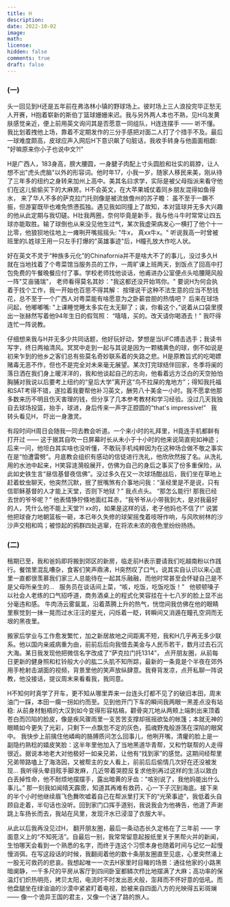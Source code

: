 ```yaml
---
title: H            
description: 
date: 2022-10-02
image: 
math: 
license: 
hidden: false
comments: true
draft: false
---
```


###  (一)

头一回见到H还是五年前在弗洛林小镇的野球场上。彼时场上三人浪投完毕正愁无人开赛，H抱着崭新的斯伯丁篮球姗姗来迟。我与另外两人本也不熟，见H乌发黄肤感觉亲近，便上前用英文询问其是否愿意一同组队，H连连摆手 —— 听不懂。我比划着拽他上场，靠着不定期发作的三分手感把对面二人打了个措手不及。最后一球难度颇高，皮球应声入网后H下意识飙了句脏话，我收手转身与他面面相觑: "好嘛原来你小子也说中文?!"  

H是广西人，183身高，膀大腰圆，一身腱子肉配上寸头圆脸和壮实的肩脖，让人想不出"虎头虎脑"以外的形容词。他时年17，小我一岁，随家人移民来美，刚从待了三年多的纽约之身转来加州上高中。美其名曰求学，实际是被父母指派来看守他们在这儿偷偷买下的大麻房。H不会英文，在大苹果城仗着同乡朋友混得如鱼得水， 来了华人不多的萨克拉门托则像是被流放儋州的苏子瞻： 虽不至于一蹶不振，但游宴既毕也难免愤懑孤独。遇见我如同撞上了故知，本对篮球并无多大兴趣的他从此定期与我切磋。H壮我两圈，奈何毕竟是新手，我与他斗牛时常常让四五球亦能取胜。输了球倒也从来没见他生过气，某次我虚荣病发心一横打了他个十一比零，他狼狈地往地上一瘫咧开嘴摇摇头: "牛x， 真xx牛x。" 听说我高一时曾被班里的L姓球王用一只左手打爆的"英雄事迹"后，H瞳孔放大作吃人状。  

好在英文不灵于“种族多元化”的Chinafornia并不是啥大不了的事儿，没过多久H就在当地找着了个粤菜馆当服务员的工作，一周旷课上班两天，到饭点了回高中打包免费的午餐晚餐应付了事。学校老师找他谈话，他甫进办公室便点头哈腰飓风般一阵"艾亩骚瑞"， 老师看得莫名其妙："我这都还没开始骂你。"  要说H为何会执着于找个工作，我一开始也百思不得其解： 按理说干这种不法生意的应当不愁钱花，总不至于一个广西人对粤菜能有啥愿意为之卧薪尝胆的热情吧？ 后来在球场问起，他嘟嘟嘴: "上课睡觉睡太多实在太无聊了；诶，你看这个，”说着从口袋里摸出一张赫然写着他94年生日的假驾照： “嘻嘻，买的。改天请你喝酒去！” 我吓得连忙一阵说教。  

仔细想来我与H并无多少共同话题，他好玩好动，梦想是当UFC搏击选手；我读书写字，终日两袖清风。冥冥中走到一起与其说是因为一颗橘黄色的球，倒不如说是初来乍到的他乡之客们总有些莫名奇妙联系着的失路之悲。H是原教旨式的吃喝嫖赌毒无恶不作，但也不是完全对未来毫无展望。某次打完球结伴回家，冬季将阑的落日洒在我们身上暖洋洋的，我和他谈起自己的志向，他看着远方泛白的天空拍怕胸脯对我说以后要考上纽约的“皇后大学”离开这“鸟不拉屎的鬼地方”；得知我托福和SAT考得不错，遂拉着我要帮他补习英文，酬劳八十美金一小时。我不愿拿他那多数来历不明且伤天害理的钱，但分享了几本参考教材和学习经验。没过几天我独自去球场投篮，抬手，球进，身后传来一声字正腔圆的“that's impressive!” &nbsp; 我转头看见H， 吓出一身激灵。

有段时间H周日会随我一同去教会听道。一个来小时的礼拜里，H竟连手机都鲜有打开过 —— 这于据其自吹一日屏幕时长从未小于十小时的他来说简直宛如神迹；后来一问，他坦白其实啥也没听懂，不敢玩手机纯粹因为在这种场合做不敬之事实在是“怕遭雷劈”。月底教会组织有感动的信徒进行洗礼，他欣欣然报了名。从洗礼用的水池中起来，H笑容涟漪般展开，仿佛为自己的身后之事买了份多重保险，从此如史铁生言“昼信基督夜信佛”。没过多久在又一次球场酣战后，我们坐在草地上赶着蚊虫聊天，他突然沉默，抿了抿嘴煞有介事地问我：“圣经里是不是说，只有信耶稣基督的人才能上天堂，否则下地狱？” 我点点头。 “那怎么能行! 那我已经去世的爷爷呢？” 他表情狰狞倏地面红耳赤，“我爷爷从小带我到大，是对我最好的人，凭什么他不能上天堂?! xx的，如果是这样的话，老子他妈也不信了!” 说罢他把球奋力地朝篮板一砸，本已年久失修的球架摇曳着吱呀作响，与风吹树林的沙沙声交相和鸣；被惊起的鸦群四处逃窜，在将浓未浓的夜色里纷纷扬扬。  

###  (二)

租期已至，我和爸妈即将搬到郊区的新房，临走前H表示要请我们吃越南粉以作践行。餐馆里混乱嘈杂，食客们笑声鼎沸，H突然叹了口气，说其实自认识以来心底里一直都很羡慕我们家三人总能待在一起其乐融融，而他时常甚至会怀疑自己是不是父母所亲生的... &nbsp; 服务员在谈话间上菜，“咳，吃饭，吃饭吃饭！” &nbsp; 他顿顿嗓子以社会人老练的口气招呼道，商务酒桌上的程式化笑容挂在十七八岁的脸上显不出分毫违和感。 牛肉汤云雾氤氲，沿着蒸腾上升的热气，恍惚间我仿佛在他的眼睛里察觉到一抹一晃而过水汪汪的星光，闪烁着一眨，转瞬间又消遁在瞳孔空洞而无垠的黑夜里。  

搬家后学业与工作愈发繁忙，加之新居故地之间距离不短，我和H几乎再无多少联系。他以国内亲戚病重为由，前前后后向我借去美金与人民币若干，数月过去石沉大海。某日我发现他把微信名字改成了“萨克拉门托1314”， 点开朋友圈，从前每日更新的健身照和杠铃般大小的肱二头肌不知所踪，最新的一条竟是个半夜在郊外用手枪射击湖面的视频，背景里他的笑声放纵肆意。我脊背发凉，点开私聊一阵说教，他没接话，提议周末来看看我，我同意。

H不知何时真学了开车，更不知从哪里弄来一台连头灯都不见了的破旧本田，周末油门一踩，本田一瘸一拐如约而至。见到他开门下车的瞬间我两眼一黑差点没有站稳: 从前身材魁梧的大汉到如今变得形容枯槁，颧骨突兀地从两颊上端刺出来顶着苍白而凹陷的脸皮，像是疾风骤雨里一支苦苦支撑却摇摇欲坠的帐篷；本就无神的眼睛如今更失了光彩，只剩下一点飘忽不定的灰色，孤魂野鬼般游荡在深陷的眼窝中。 我快步上前擒住他嶙峋的胳膊质问怎么回事儿，他咧开嘴，清癯的脸上是一副隐约熟稔的嬉皮笑脸：这半年里他加入了当地黑道华青帮，又和竹联帮的人走得很近。据说本地老大对他极好一如亲兄弟，让他有“找到家”的感觉。这期间经帮里兄弟带路嗑上了海洛因，又被帮主的女人看上，前前后后偷情几次好在还没被发现... 我听得头晕目眩手脚发麻，几近带着哭腔反复求他别再过这样的生活以致白白丢掉性命，他不耐烦地摆摆手，露出暗黄的牙齿："咳别说了，我他妈能出什么事儿。” 那一刻我如闻晴天霹雳，知道其再难有救药，心一下子沉到海底。接下来的半个小时他继续眉飞色舞吹嘘着自己在帮派里打天下的“光荣事迹”，我低着头自顾自走着，半句话也没听。回到家门口挥手道别，我说我会为他祷告，他道了声谢跳上车扬长而去，我站在风里，发现汗水已浸湿了衣服大半。

从此以后我再没见过H， 翻开朋友圈，最后一条动态长久定格在了三年前 —— 字面意义上的“不知死活”。自最后一别，我常常留意起报纸里关于黑帮火并的新闻，生怕哪天会看到一个熟悉的名字，而终于连这个习惯本身也随着时间与记忆一起慢慢消弭。在写这段话的时候，我翻阅着他的数十条朋友圈直至见底，心里突然涌上一股无可救药的悲哀。我想起唯一一次去H家里时目睹的场景：通往他家的小路黑暗阒静，一千多尺的平房从客厅到四间卧室都鳞次栉比地摆满了大麻；高功率的保温灯们炽热明亮，拷贝太阳，电流时不时发出恶犬般，澎拜而不怀好意的低吼。而他盘腿坐在绿油油的沙漠中紧紧盯着电视，脸被来自四面八方的光映得五彩斑斓 —— 像一个诡异王国的君主，又像一个迷了路的旅人。















